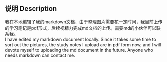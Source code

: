 ## 说明 Description
我在本地编辑了我的markdown文档，由于整理图片需要花一定时间，我目前上传的学习笔记是pdf形式，后续视精力完成md文档的上传。需要md的小伙伴可以联系我。<br/>
I have edited my markdown document locally. Since it takes some time to sort out the pictures, the study notes I upload are in pdf form now, and I will devote myself to uploading the md document in the future. Anyone who needs markdown can contact me.
